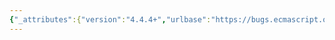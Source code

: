 ```yaml
---
{"_attributes":{"version":"4.4.4+","urlbase":"https://bugs.ecmascript.org/","maintainer":"dherman@mozilla.com"},"bug":{"bug_id":3743,"creation_ts":"2015-02-04 11:07:00 -0800","short_desc":"13.2.2 [Yield] parameter in VariableDeclaration","delta_ts":"2015-02-12 12:17:42 -0800","product":"Draft for 6th Edition","component":"technical issue","version":"Rev 32: February 2, 2015 Draft","rep_platform":"All","op_sys":"All","bug_status":"RESOLVED","resolution":"FIXED","priority":"Normal","bug_severity":"enhancement","everconfirmed":true,"reporter":{"uid":"rbuckton","name":"Ron Buckton"},"assigned_to":{"uid":"allen","name":"Allen Wirfs-Brock"},"long_desc":[{"commentid":12100,"comment_count":0,"who":{"uid":"rbuckton","name":"Ron Buckton"},"bug_when":"2015-02-04 11:07:53 -0800","thetext":"In 13.2.2, the one production for VariableDeclaration is:\n\nVariableDeclaration[In, Yield] :\n   BindingIdentifier[?Yield]   Initializer[?In, ?Yield]opt\n   BindingPattern[Yield]   Initializer[?In, ?Yield]\n\nShould the production instead be the following?\n\nVariableDeclaration[In, Yield] :\n   BindingIdentifier[?Yield]   Initializer[?In, ?Yield]opt\n   BindingPattern[?Yield]   Initializer[?In, ?Yield]"},{"commentid":12192,"comment_count":1,"who":{"uid":"allen","name":"Allen Wirfs-Brock"},"bug_when":"2015-02-06 10:20:43 -0800","thetext":"fixed in rev33 editor's draft"},{"commentid":12468,"comment_count":2,"who":{"uid":"allen","name":"Allen Wirfs-Brock"},"bug_when":"2015-02-12 12:17:42 -0800","thetext":"fixed in rev33"}]}}
---
```

